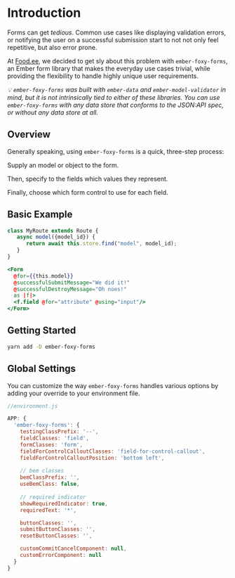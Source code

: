 # Introduction

Forms can get *tedious*. Common use cases like displaying validation errors, or notifying the user on a successful submission
start to not not only feel repetitive, but also error prone. 

At [Food.ee](https://food.ee), we decided to get sly about this problem with `ember-foxy-forms`, an Ember form library that makes the 
everyday use cases trivial, while providing the flexibility to handle highly unique user requirements.

*💡 `ember-foxy-forms` was built with `ember-data` and `ember-model-validator` in mind, but it is not intrinsically tied to either of 
these libraries. You can use `ember-foxy-forms` with any data store that conforms to the JSON:API spec, or without any data store at all.*


## Overview

Generally speaking, using `ember-foxy-forms` is a quick, three-step process:

Supply an model or object to the form.

Then, specify to the fields which values they represent.

Finally, choose which form control to use for each field.


## Basic Example

```js
class MyRoute extends Route {
   async model({model_id}) {
      return await this.store.find("model", model_id);
   }
}
```

```hbs
<Form
  @for={{this.model}} 
  @successfulSubmitMessage="We did it!"
  @successfulDestroyMessage="Oh noes!"
  as |f|>
  <f.field @for="attribute" @using="input"/>
</Form>
```


## Getting Started

```bash
yarn add -D ember-foxy-forms
```

## Global Settings

You can customize the way `ember-foxy-forms` handles various options by adding your override to your environment file.

```javascript
//environment.js

APP: {
  'ember-foxy-forms': {
    testingClassPrefix: '--',
    fieldClasses: 'field',
    formClasses: 'form',
    fieldForControlCalloutClasses: 'field-for-control-callout',
    fieldForControlCalloutPosition: 'bottom left',
      
    // bem classes 
    bemClassPrefix: '',
    useBemClass: false,
      
    // required indicator 
    showRequiredIndicator: true,
    requiredText: '*',

    buttonClasses: '',
    submitButtonClasses: '',
    resetButtonClasses: '',

    customCommitCancelComponent: null,
    customErrorComponent: null
  }
}
```
